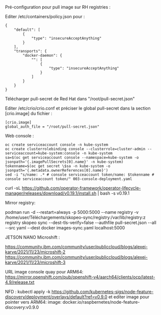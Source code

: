 Pré-configuration pour pull image sur RH registries :

Editer /etc/containers/policy.json pour :
~~~
{
    "default": [
        {
            "type": "insecureAcceptAnything"
        }
    ],
    "transports": {
        "docker-daemon": {
            "": [
                {
                    "type": "insecureAcceptAnything"
                }
            ]
        }
    }
}
~~~

Télécharger pull-secret de Red Hat dans "/root/pull-secret.json" 

Editer /etc/crio/crio.conf et préciser le global pull-secret dans la section [crio.image] du fichier :
~~~
[crio.image]
global_auth_file = "/root/pull-secret.json"
~~~

Web console :
~~~
oc create serviceaccount console -n kube-system
oc create clusterrolebinding console --clusterrole=cluster-admin --serviceaccount=kube-system:console -n kube-system
sa=$(oc get serviceaccount console --namespace=kube-system -o jsonpath='{.imagePullSecrets[0].name}' -n kube-system)
tokenname=$(oc get secret \$sa -n kube-system -o jsonpath='{.metadata.ownerReferences[0].name}')
sed -i "s/name: .* # console serviceaccount token/name: $tokenname # console serviceaccount token/" 003-console-deployment.yaml
~~~

curl -sL https://github.com/operator-framework/operator-lifecycle-manager/releases/download/v0.19.1/install.sh | bash -s v0.19.1

Mirror registry:

podman run -d --restart=always -p 5000:5000 --name registry -v /home/user/Téléchargements/skopeo-sync/registry:/var/lib/registry:z registry
skopeo sync --dest-tls-verify=false --authfile pull-secret.json --all --src yaml --dest docker images-sync.yaml localhost:5000



JETSON NANO Microshift :

https://community.ibm.com/community/user/publiccloud/blogs/alexei-karve/2021/11/23/microshift-2
https://community.ibm.com/community/user/publiccloud/blogs/alexei-karve/2021/11/23/microshift-3

URL image console quay pour ARM64:
https://mirror.openshift.com/pub/openshift-v4/aarch64/clients/ocp/latest-4.9/release.txt


NFD :
kubectl apply -k https://github.com/kubernetes-sigs/node-feature-discovery/deployment/overlays/default?ref=v0.9.0
et editer image pour pointer vers ARM64: image: docker.io/raspbernetes/node-feature-discovery:v0.9.0

